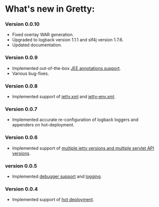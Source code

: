 # What's new in Gretty:

### Version 0.0.10

- Fixed overlay WAR generation.
- Upgraded to logback version 1.1.1 and slf4j version 1.7.6.
- Updated documentation.

### Version 0.0.9

- Implemented out-of-the-box [JEE annotations support](README.md#jee-annotations-support).
- Various bug-fixes.

### Version 0.0.8

- Implemented support of [jetty.xml](#jettyxml-support) and [jetty-env.xml](README.md#jetty-envxml-support).

### Version 0.0.7

- Implemented accurate re-configuration of logback loggers and appenders on hot-deployment.

### Version 0.0.6

- Implemented support of [multiple jetty versions and multiple servlet API versions](README.md#switching-between-jetty-and-servlet-api-versions).

### version 0.0.5

- Implemented [debugger support](README.md#debugger-support) and [logging](README.md#logging).

### Version 0.0.4

- Implemented support of [hot deployment](README.md#hot-deployment).

